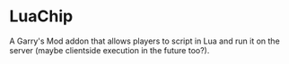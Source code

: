 LuaChip
=======

A Garry's Mod addon that allows players to script in Lua and run it on the server (maybe clientside execution in the future too?).